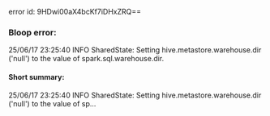 error id: 9HDwi00aX4bcKf7iDHxZRQ==
### Bloop error:

25/06/17 23:25:40 INFO SharedState: Setting hive.metastore.warehouse.dir ('null') to the value of spark.sql.warehouse.dir.
#### Short summary: 

25/06/17 23:25:40 INFO SharedState: Setting hive.metastore.warehouse.dir ('null') to the value of sp...